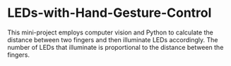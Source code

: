 # LEDs-with-Hand-Gesture-Control
This mini-project employs computer vision and Python to calculate the distance between two fingers and then illuminate LEDs accordingly. The number of LEDs that illuminate is proportional to the distance between the fingers.
